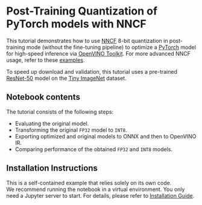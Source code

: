 # Post-Training Quantization of PyTorch models with NNCF

This tutorial demonstrates how to use [NNCF](https://github.com/openvinotoolkit/nncf) 8-bit quantization in
post-training mode (without the fine-tuning pipeline) to optimize a [PyTorch](https://pytorch.org/) model
for high-speed inference via [OpenVINO Toolkit](https://docs.openvino.ai/). For more advanced NNCF
usage, refer to these [examples](https://github.com/openvinotoolkit/nncf/tree/develop/examples).

To speed up download and validation, this tutorial uses a pre-trained [ResNet-50](https://arxiv.org/abs/1512.03385)
model on the [Tiny ImageNet](http://cs231n.stanford.edu/reports/2015/pdfs/leonyao_final.pdf) dataset.

## Notebook contents

The tutorial consists of the following steps:

* Evaluating the original model.
* Transforming the original `FP32` model to `INT8`.
* Exporting optimized and original models to ONNX and then to OpenVINO IR.
* Comparing performance of the obtained `FP32` and `INT8` models.

## Installation Instructions

This is a self-contained example that relies solely on its own code.</br>
We recommend running the notebook in a virtual environment. You only need a Jupyter server to start.
For details, please refer to [Installation Guide](../../README.md).
